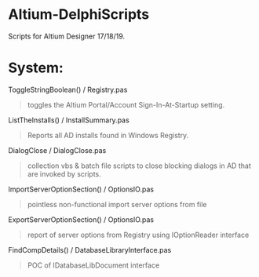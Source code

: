 # Altium-DelphiScripts
Scripts for Altium Designer 17/18/19.

# System:
ToggleStringBoolean() / Registry.pas
> toggles the Altium Portal/Account Sign-In-At-Startup setting.
 
ListTheInstalls()    / InstallSummary.pas
> Reports all AD installs found in Windows Registry.

DialogClose / DialogClose.pas
> collection vbs & batch file scripts to close blocking dialogs in AD that are invoked by scripts.

ImportServerOptionSection()   / OptionsIO.pas
> pointless non-functional import server options from file

ExportServerOptionSection()   / OptionsIO.pas
> report of server options from Registry using IOptionReader interface

FindCompDetails()   / DatabaseLibraryInterface.pas
> POC of IDatabaseLibDocument interface

